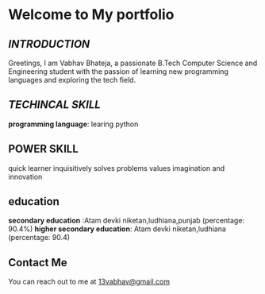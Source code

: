 # Welcome to My portfolio

## ***INTRODUCTION***
Greetings, I am Vabhav Bhateja, a passionate B.Tech Computer Science and Engineering student with the passion of learning new programming languages and exploring the tech field.

## ***TECHINCAL SKILL***
**programming language**: learing python

## POWER SKILL
quick learner
inquisitively solves problems
values imagination and innovation

## education
**secondary education** :Atam devki niketan,ludhiana,punjab (percentage: 90.4%)
**higher secondary education**: Atam devki niketan,ludhiana (percentage: 90.4)

## Contact Me
You can reach out to me at 13vabhav@gmail.com
